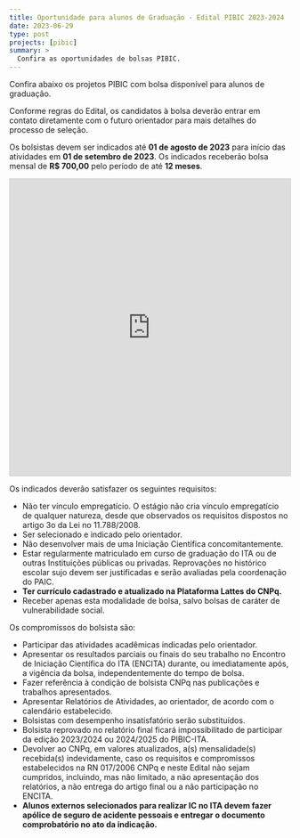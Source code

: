 ```yaml
---
title: Oportunidade para alunos de Graduação - Edital PIBIC 2023-2024
date: 2023-06-29
type: post
projects: [pibic]
summary: >
  Confira as oportunidades de bolsas PIBIC.
---
```


Confira abaixo os projetos PIBIC com bolsa disponível para alunos de graduação.

Conforme regras do Edital, os candidatos à bolsa deverão entrar em contato
diretamente com o futuro orientador para mais detalhes do processo de seleção.

Os bolsistas devem ser indicados até **01 de agosto de 2023** para início das
atividades em **01 de setembro de 2023**.  Os indicados receberão bolsa mensal
de **R$ 700,00** pelo período de até **12 meses**.

<iframe class="airtable-embed" src="https://airtable.com/embed/shryi7t1QPQ5Kb5fw?backgroundColor=purple" frameborder="0" onmousewheel="" width="100%" height="533" style="background: transparent; border: 1px solid #ccc;"></iframe>

Os indicados deverão satisfazer os seguintes requisitos:

- Não ter vínculo empregatício. O estágio não cria vínculo empregatício de
  qualquer natureza, desde que observados os requisitos dispostos no artigo 3o
  da Lei no 11.788/2008.
- Ser selecionado e indicado pelo orientador.
- Não desenvolver mais de uma Iniciação Científica concomitantemente.
- Estar regularmente matriculado em curso de graduação do ITA ou de outras
  Instituições públicas ou privadas. Reprovações no histórico escolar sujo
  devem ser justificadas e serão avaliadas pela coordenação do PAIC.
- **Ter currículo cadastrado e atualizado na Plataforma Lattes do CNPq.**
- Receber apenas esta modalidade de bolsa, salvo bolsas de caráter de vulnerabilidade social.

Os compromissos do bolsista são:

- Participar das atividades acadêmicas indicadas pelo orientador.
- Apresentar os resultados parciais ou finais do seu trabalho no Encontro de
  Iniciação Científica do ITA (ENCITA) durante, ou imediatamente após,
  a vigência da bolsa, independentemente do tempo de bolsa.
- Fazer referência à condição de bolsista CNPq nas publicações e trabalhos apresentados.
- Apresentar Relatórios de Atividades, ao orientador, de acordo com o calendário estabelecido.
- Bolsistas com desempenho insatisfatório serão substituídos.
- Bolsista reprovado no relatório final ficará impossibilitado de participar da
  edição 2023/2024 ou 2024/2025 do PIBIC-ITA.
- Devolver ao CNPq, em valores atualizados, a(s) mensalidade(s) recebida(s)
  indevidamente, caso os requisitos e compromissos estabelecidos na RN 017/2006
  CNPq e neste Edital não sejam cumpridos, incluindo, mas não limitado, a não
  apresentação dos relatórios, a não entrega do artigo final ou a não
  participação no ENCITA.
- **Alunos externos selecionados para realizar IC no ITA devem fazer apólice de
  seguro de acidente pessoais e entregar o documento comprobatório no ato da
  indicação.**
